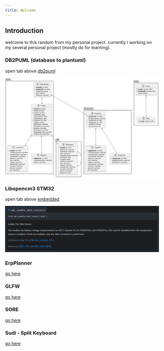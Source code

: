 ```yaml
---
title: Welcome 
---
```


## Introduction 

welcome to this random from my personal project.
currently i working on my several personal project (mostly do for learning).

### DB2PUML (database to plantuml)

open tab above [db2puml](./db2puml/)

![example output](https://raw.githubusercontent.com/ahsanu123/learnRepo/main/db2puml/output/db2puml.svg  "example output SVG")

### Libopencm3 STM32 

open tab above [embedded](./embedded/)
<p align="center">  
   <img src="https://raw.githubusercontent.com/ahsanu123/learnRepo/main/embedded/resource/vbat.png" alt="vbat">
</p>

### ErpPlanner

[go here](https://github.com/ahsanu123/learnRepo/tree/main/erpPlanner)

### GLFW

[go here](https://github.com/ahsanu123/learnRepo/tree/main/glfw)

### SORE

[go here](https://github.com/ahsanu123/solder-reflow)

### Sudi - Split Keyboard

[go here](https://github.com/ahsanu123/sudi-keyboard)

